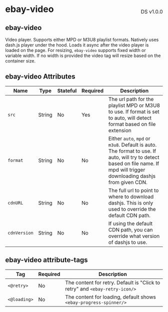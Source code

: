 <h1 style='display: flex; justify-content: space-between; align-items: center;'>
    <span>
        ebay-video
    </span>
    <span style='font-weight: normal; font-size: medium; margin-bottom: -15px;'>
        DS v1.0.0
    </span>
</h1>

## ebay-video

Video player. Supports either MPD or M3U8 playlist formats.
Natively uses dash.js player under the hood. Loads it async after the video player is loaded on the page.
For resizing, `ebay-video` supports fixed width or variable width. If no width is provided the video tag will resize based on the container size.

## ebay-video Attributes

Name | Type | Stateful | Required | Description
--- | --- | --- | --- | ---
`src` | String | No | Yes | The url path for the playlist MPD or M3U8 to use. If format is set to auto, will detect format based on file extension
`format` | String | No | No | Either `auto`, `mpd` or `m3u8`. Default is auto. The format to use. If auto, will try to detect based on file name. If mpd will trigger downloading dashjs from given CDN.
`cdnURL` | String | No | No | The full url to point to where to download dashjs. This is only used to override the default CDN path.
`cdnVersion` | String | No | No | If using the default CDN path, you can override what version of dashjs to use.

## ebay-video attribute-tags
Tag | Required | Description
--- | --- | ---
`<@retry>` | No | The content for retry. Default is "Click to retry" and `<ebay-retry-icon/>`
`<@loading>` | No | The content for loading, default shows `<ebay-progress-spinner/>`
